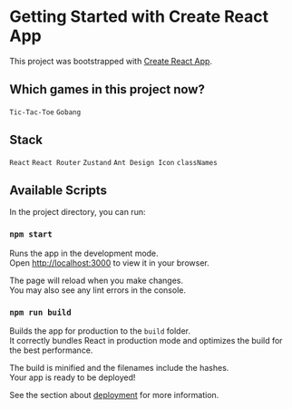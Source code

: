 # Getting Started with Create React App

This project was bootstrapped with [Create React App](https://github.com/facebook/create-react-app).

## Which games in this project now?

`Tic-Tac-Toe` `Gobang`

## Stack

`React` `React Router` `Zustand` `Ant Design Icon` `classNames`

## Available Scripts

In the project directory, you can run:

### `npm start`

Runs the app in the development mode.\
Open [http://localhost:3000](http://localhost:3000) to view it in your browser.

The page will reload when you make changes.\
You may also see any lint errors in the console.

### `npm run build`

Builds the app for production to the `build` folder.\
It correctly bundles React in production mode and optimizes the build for the best performance.

The build is minified and the filenames include the hashes.\
Your app is ready to be deployed!

See the section about [deployment](https://facebook.github.io/create-react-app/docs/deployment) for more information.

